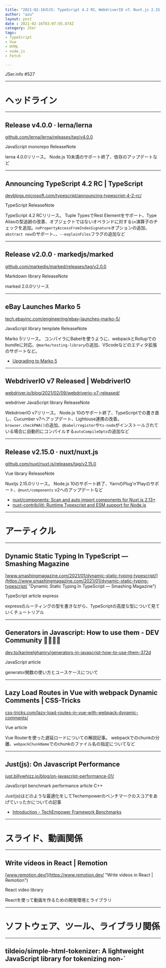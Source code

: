 ```yaml
---
title: "2021-02-16のJS: TypeScript 4.2 RC、WebdriverIO v7、Nuxt.js 2.15.0"
author: "azu"
layout: post
date : 2021-02-16T03:07:05.874Z
category: JSer
tags:
- TypeScript
- Vue
- HTML
- node.js
- Fetch

---
```


JSer.info #527

----

<h1 class="site-genre">ヘッドライン</h1>

----

## Release v4.0.0 · lerna/lerna
[github.com/lerna/lerna/releases/tag/v4.0.0](https://github.com/lerna/lerna/releases/tag/v4.0.0 "Release v4.0.0 · lerna/lerna")
<p class="jser-tags jser-tag-icon"><span class="jser-tag">JavaScript</span> <span class="jser-tag">monorepo</span> <span class="jser-tag">ReleaseNote</span></p>

lerna 4.0.0リリース。
Node.js 10未満のサポート終了、依存のアップデートなど


----

## Announcing TypeScript 4.2 RC | TypeScript
[devblogs.microsoft.com/typescript/announcing-typescript-4-2-rc/](https://devblogs.microsoft.com/typescript/announcing-typescript-4-2-rc/ "Announcing TypeScript 4.2 RC | TypeScript")
<p class="jser-tags jser-tag-icon"><span class="jser-tag">TypeScript</span> <span class="jser-tag">ReleaseNote</span></p>

TypeScript 4.2 RCリリース。
Tuple TypesでRest Elementをサポート、Type Aliasの型追跡の改善、オブジェクトではないオペランドに対する`in`演算子のチェックを追加。`noPropertyAccessFromIndexSignature`オプションの追加、`abstract new`のサポート、、`--explainFiles`フラグの追加など


----

## Release v2.0.0 · markedjs/marked
[github.com/markedjs/marked/releases/tag/v2.0.0](https://github.com/markedjs/marked/releases/tag/v2.0.0 "Release v2.0.0 · markedjs/marked")
<p class="jser-tags jser-tag-icon"><span class="jser-tag">Markdown</span> <span class="jser-tag">library</span> <span class="jser-tag">ReleaseNote</span></p>

marked 2.0.0リリース


----

## eBay Launches Marko 5
[tech.ebayinc.com/engineering/ebay-launches-marko-5/](https://tech.ebayinc.com/engineering/ebay-launches-marko-5/ "eBay Launches Marko 5")
<p class="jser-tags jser-tag-icon"><span class="jser-tag">JavaScript</span> <span class="jser-tag">library</span> <span class="jser-tag">template</span> <span class="jser-tag">ReleaseNote</span></p>

Marko 5リリース。
コンパイラにBabelを使うように、webpackとRollupでのbundleに対応、`@marko/testing-library`の追加、VScodeなどのエディタ拡張のサポートなど。

- [Upgrading to Marko 5](https://markojs.com/docs/marko-5-upgrade/ "Upgrading to Marko 5")

----

## WebdriverIO v7 Released | WebdriverIO
[webdriver.io/blog/2021/02/09/webdriverio-v7-released/](https://webdriver.io/blog/2021/02/09/webdriverio-v7-released/ "WebdriverIO v7 Released | WebdriverIO")
<p class="jser-tags jser-tag-icon"><span class="jser-tag">webdriver</span> <span class="jser-tag">JavaScript</span> <span class="jser-tag">library</span> <span class="jser-tag">ReleaseNote</span></p>

WebdriverIO v7リリース。
Node.js 10のサポート終了、TypeScriptでの書き直し、Cucumber v7へアップデート、Lightouse連携の改善。
`browser.checkPWA()`の追加、`@babel/register`や`ts-node`がインストールされている場合に自動的にコンパイルする`autoCompileOpts`の追加など


----

## Release v2.15.0 · nuxt/nuxt.js
[github.com/nuxt/nuxt.js/releases/tag/v2.15.0](https://github.com/nuxt/nuxt.js/releases/tag/v2.15.0 "Release v2.15.0 · nuxt/nuxt.js")
<p class="jser-tags jser-tag-icon"><span class="jser-tag">Vue</span> <span class="jser-tag">library</span> <span class="jser-tag">ReleaseNote</span></p>

Nuxtjs 2.15.0リリース。
Node.js 10のサポート終了、YarnのPlug'n'Playのサポート、`@nuxt/components` v2へのアップデートなど

- [nuxt/components: Scan and auto import components for Nuxt.js 2.13+](https://github.com/nuxt/components#migration-guide "nuxt/components: Scan and auto import components for Nuxt.js 2.13+")
- [nuxt-contrib/jiti: Runtime Typescript and ESM support for Node.js](https://github.com/nuxt-contrib/jiti "nuxt-contrib/jiti: Runtime Typescript and ESM support for Node.js")

----
<h1 class="site-genre">アーティクル</h1>

----

## Dynamic Static Typing In TypeScript — Smashing Magazine
[www.smashingmagazine.com/2021/01/dynamic-static-typing-typescript/](https://www.smashingmagazine.com/2021/01/dynamic-static-typing-typescript/ "Dynamic Static Typing In TypeScript — Smashing Magazine")
<p class="jser-tags jser-tag-icon"><span class="jser-tag">TypeScript</span> <span class="jser-tag">article</span> <span class="jser-tag">express</span></p>

expressのルーティングの型を書きながら、TypeScriptの高度な型について見ていくチュートリアル


----

## Generators in Javascript: How to use them - DEV Community 👩‍💻👨‍💻
[dev.to/karimelghamry/generators-in-javascript-how-to-use-them-372d](https://dev.to/karimelghamry/generators-in-javascript-how-to-use-them-372d "Generators in Javascript: How to use them - DEV Community 👩‍💻👨‍💻")
<p class="jser-tags jser-tag-icon"><span class="jser-tag">JavaScript</span> <span class="jser-tag">article</span></p>

generator関数の使い方とユースケースについて


----

## Lazy Load Routes in Vue with webpack Dynamic Comments | CSS-Tricks
[css-tricks.com/lazy-load-routes-in-vue-with-webpack-dynamic-comments/](https://css-tricks.com/lazy-load-routes-in-vue-with-webpack-dynamic-comments/ "Lazy Load Routes in Vue with webpack Dynamic Comments | CSS-Tricks")
<p class="jser-tags jser-tag-icon"><span class="jser-tag">Vue</span> <span class="jser-tag">article</span></p>

Vue Routerを使った遅延ロードについての解説記事。
webpackでのchunkの分離、`webpackChunkName`でのchunkのファイル名の指定についてなど


----

## Just(js): On Javascript Performance
[just.billywhizz.io/blog/on-javascript-performance-01/](https://just.billywhizz.io/blog/on-javascript-performance-01/ "Just(js): On Javascript Performance")
<p class="jser-tags jser-tag-icon"><span class="jser-tag">JavaScript</span> <span class="jser-tag">benchmark</span> <span class="jser-tag">performance</span> <span class="jser-tag">article</span> <span class="jser-tag">C++</span></p>

Just(js)はどのような最適化をしてTechempowerのベンチマークのスコアをあげていったかについての記事

- [Introduction - TechEmpower Framework Benchmarks](https://www.techempower.com/benchmarks/#section=intro "Introduction - TechEmpower Framework Benchmarks")

----
<h1 class="site-genre">スライド、動画関係</h1>

----

## Write videos in React | Remotion
[www.remotion.dev/](https://www.remotion.dev/ "Write videos in React | Remotion")
<p class="jser-tags jser-tag-icon"><span class="jser-tag">React</span> <span class="jser-tag">video</span> <span class="jser-tag">library</span></p>

Reactを使って動画を作るための開発環境とライブラリ


----
<h1 class="site-genre">ソフトウェア、ツール、ライブラリ関係</h1>

----

## tildeio/simple-html-tokenizer: A lightweight JavaScript library for tokenizing non-\`<script>\` HTML expected to be found in the \`<body>\` of a document
[github.com/tildeio/simple-html-tokenizer](https://github.com/tildeio/simple-html-tokenizer "tildeio/simple-html-tokenizer: A lightweight JavaScript library for tokenizing non-\`<script>\` HTML expected to be found in the \`<body>\` of a document")
<p class="jser-tags jser-tag-icon"><span class="jser-tag">JavaScript</span> <span class="jser-tag">HTML</span> <span class="jser-tag">library</span></p>

HTMLをパースしてトークナイズするライブラリ


----

## Ethan-Arrowood/undici-fetch: A WHATWG Fetch implementation based on @nodejs/undici
[github.com/Ethan-Arrowood/undici-fetch](https://github.com/Ethan-Arrowood/undici-fetch "Ethan-Arrowood/undici-fetch: A WHATWG Fetch implementation based on @nodejs/undici")
<p class="jser-tags jser-tag-icon"><span class="jser-tag">node.js</span> <span class="jser-tag">Fetch</span> <span class="jser-tag">library</span></p>

Node.js向けのFetch APIの実装ライブラリ。
undiciをベースに実装している。

- [nodejs/undici: An HTTP/1.1 client, written from scratch for Node.js](https://github.com/nodejs/undici "nodejs/undici: An HTTP/1.1 client, written from scratch for Node.js")

----

## vercel/nft: Node.js dependency tracing utility
[github.com/vercel/nft](https://github.com/vercel/nft "vercel/nft: Node.js dependency tracing utility")
<p class="jser-tags jser-tag-icon"><span class="jser-tag">JavaScript</span> <span class="jser-tag">module</span> <span class="jser-tag">library</span> <span class="jser-tag">CommonJS</span> <span class="jser-tag">TypeScript</span></p>

JavaScriptファイルの依存関係をトレースするライブラリ。
`node_modules`などを含むモジュールが依存するファイルパスを取得できる


----

## gzuidhof/sunder: A minimal framework for Service Workers (such as Cloudflare Workers).
[github.com/gzuidhof/sunder](https://github.com/gzuidhof/sunder "gzuidhof/sunder: A minimal framework for Service Workers (such as Cloudflare Workers).")
<p class="jser-tags jser-tag-icon"><span class="jser-tag">ServiceWorker</span> <span class="jser-tag">cloudflare</span> <span class="jser-tag">library</span> <span class="jser-tag">JavaScript</span></p>

Service WorkerやCloudflare Worker向けのルーティングライブラリ


----

## zeroturnaround/sql-formatter: A whitespace formatter for different query languages
[github.com/zeroturnaround/sql-formatter](https://github.com/zeroturnaround/sql-formatter "zeroturnaround/sql-formatter: A whitespace formatter for different query languages")
<p class="jser-tags jser-tag-icon"><span class="jser-tag">JavaScript</span> <span class="jser-tag">SQL</span> <span class="jser-tag">library</span></p>

JavaScriptで書かれたSQLのフォーマッター


----

## mizdra/eslint-interactive
[github.com/mizdra/eslint-interactive](https://github.com/mizdra/eslint-interactive "mizdra/eslint-interactive")
<p class="jser-tags jser-tag-icon"><span class="jser-tag">ESLint</span> <span class="jser-tag">Tools</span></p>

ESLintをルールごとにチェックして、ルールごとに`--fix`での修正をインタラクティブにできるコマンドラインツール

- [rule ごとに高速に eslint --fix できるツールを作った - mizdra's blog](https://www.mizdra.net/entry/2021/02/11/211856 "rule ごとに高速に eslint --fix できるツールを作った - mizdra&#x27;s blog")

----
